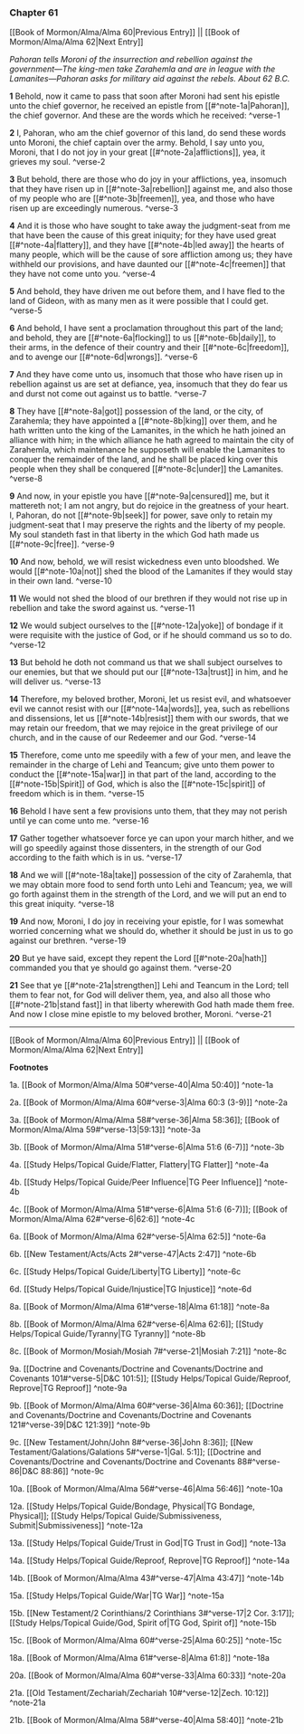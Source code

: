 ### Chapter 61

[[Book of Mormon/Alma/Alma 60|Previous Entry]]  ||  [[Book of Mormon/Alma/Alma 62|Next Entry]]

*Pahoran tells Moroni of the insurrection and rebellion against the government—The king-men take Zarahemla and are in league with the Lamanites—Pahoran asks for military aid against the rebels. About 62 B.C.*

**1**  Behold, now it came to pass that soon after Moroni had sent his epistle unto the chief governor, he received an epistle from [[#^note-1a|Pahoran]], the chief governor. And these are the words which he received: ^verse-1

**2**  I, Pahoran, who am the chief governor of this land, do send these words unto Moroni, the chief captain over the army. Behold, I say unto you, Moroni, that I do not joy in your great [[#^note-2a|afflictions]], yea, it grieves my soul. ^verse-2

**3**  But behold, there are those who do joy in your afflictions, yea, insomuch that they have risen up in [[#^note-3a|rebellion]] against me, and also those of my people who are [[#^note-3b|freemen]], yea, and those who have risen up are exceedingly numerous. ^verse-3

**4**  And it is those who have sought to take away the judgment-seat from me that have been the cause of this great iniquity; for they have used great [[#^note-4a|flattery]], and they have [[#^note-4b|led away]] the hearts of many people, which will be the cause of sore affliction among us; they have withheld our provisions, and have daunted our [[#^note-4c|freemen]] that they have not come unto you. ^verse-4

**5**  And behold, they have driven me out before them, and I have fled to the land of Gideon, with as many men as it were possible that I could get. ^verse-5

**6**  And behold, I have sent a proclamation throughout this part of the land; and behold, they are [[#^note-6a|flocking]] to us [[#^note-6b|daily]], to their arms, in the defence of their country and their [[#^note-6c|freedom]], and to avenge our [[#^note-6d|wrongs]]. ^verse-6

**7**  And they have come unto us, insomuch that those who have risen up in rebellion against us are set at defiance, yea, insomuch that they do fear us and durst not come out against us to battle. ^verse-7

**8**  They have [[#^note-8a|got]] possession of the land, or the city, of Zarahemla; they have appointed a [[#^note-8b|king]] over them, and he hath written unto the king of the Lamanites, in the which he hath joined an alliance with him; in the which alliance he hath agreed to maintain the city of Zarahemla, which maintenance he supposeth will enable the Lamanites to conquer the remainder of the land, and he shall be placed king over this people when they shall be conquered [[#^note-8c|under]] the Lamanites. ^verse-8

**9**  And now, in your epistle you have [[#^note-9a|censured]] me, but it mattereth not; I am not angry, but do rejoice in the greatness of your heart. I, Pahoran, do not [[#^note-9b|seek]] for power, save only to retain my judgment-seat that I may preserve the rights and the liberty of my people. My soul standeth fast in that liberty in the which God hath made us [[#^note-9c|free]]. ^verse-9

**10**  And now, behold, we will resist wickedness even unto bloodshed. We would [[#^note-10a|not]] shed the blood of the Lamanites if they would stay in their own land. ^verse-10

**11**  We would not shed the blood of our brethren if they would not rise up in rebellion and take the sword against us. ^verse-11

**12**  We would subject ourselves to the [[#^note-12a|yoke]] of bondage if it were requisite with the justice of God, or if he should command us so to do. ^verse-12

**13**  But behold he doth not command us that we shall subject ourselves to our enemies, but that we should put our [[#^note-13a|trust]] in him, and he will deliver us. ^verse-13

**14**  Therefore, my beloved brother, Moroni, let us resist evil, and whatsoever evil we cannot resist with our [[#^note-14a|words]], yea, such as rebellions and dissensions, let us [[#^note-14b|resist]] them with our swords, that we may retain our freedom, that we may rejoice in the great privilege of our church, and in the cause of our Redeemer and our God. ^verse-14

**15**  Therefore, come unto me speedily with a few of your men, and leave the remainder in the charge of Lehi and Teancum; give unto them power to conduct the [[#^note-15a|war]] in that part of the land, according to the [[#^note-15b|Spirit]] of God, which is also the [[#^note-15c|spirit]] of freedom which is in them. ^verse-15

**16**  Behold I have sent a few provisions unto them, that they may not perish until ye can come unto me. ^verse-16

**17**  Gather together whatsoever force ye can upon your march hither, and we will go speedily against those dissenters, in the strength of our God according to the faith which is in us. ^verse-17

**18**  And we will [[#^note-18a|take]] possession of the city of Zarahemla, that we may obtain more food to send forth unto Lehi and Teancum; yea, we will go forth against them in the strength of the Lord, and we will put an end to this great iniquity. ^verse-18

**19**  And now, Moroni, I do joy in receiving your epistle, for I was somewhat worried concerning what we should do, whether it should be just in us to go against our brethren. ^verse-19

**20**  But ye have said, except they repent the Lord [[#^note-20a|hath]] commanded you that ye should go against them. ^verse-20

**21**  See that ye [[#^note-21a|strengthen]] Lehi and Teancum in the Lord; tell them to fear not, for God will deliver them, yea, and also all those who [[#^note-21b|stand fast]] in that liberty wherewith God hath made them free. And now I close mine epistle to my beloved brother, Moroni. ^verse-21


---
[[Book of Mormon/Alma/Alma 60|Previous Entry]]  ||  [[Book of Mormon/Alma/Alma 62|Next Entry]]


**Footnotes**


1a. [[Book of Mormon/Alma/Alma 50#^verse-40|Alma 50:40]] ^note-1a

2a. [[Book of Mormon/Alma/Alma 60#^verse-3|Alma 60:3 (3-9)]] ^note-2a

3a. [[Book of Mormon/Alma/Alma 58#^verse-36|Alma 58:36]]; [[Book of Mormon/Alma/Alma 59#^verse-13|59:13]] ^note-3a

3b. [[Book of Mormon/Alma/Alma 51#^verse-6|Alma 51:6 (6-7)]] ^note-3b

4a. [[Study Helps/Topical Guide/Flatter, Flattery|TG Flatter]] ^note-4a

4b. [[Study Helps/Topical Guide/Peer Influence|TG Peer Influence]] ^note-4b

4c. [[Book of Mormon/Alma/Alma 51#^verse-6|Alma 51:6 (6-7)]]; [[Book of Mormon/Alma/Alma 62#^verse-6|62:6]] ^note-4c

6a. [[Book of Mormon/Alma/Alma 62#^verse-5|Alma 62:5]] ^note-6a

6b. [[New Testament/Acts/Acts 2#^verse-47|Acts 2:47]] ^note-6b

6c. [[Study Helps/Topical Guide/Liberty|TG Liberty]] ^note-6c

6d. [[Study Helps/Topical Guide/Injustice|TG Injustice]] ^note-6d

8a. [[Book of Mormon/Alma/Alma 61#^verse-18|Alma 61:18]] ^note-8a

8b. [[Book of Mormon/Alma/Alma 62#^verse-6|Alma 62:6]]; [[Study Helps/Topical Guide/Tyranny|TG Tyranny]] ^note-8b

8c. [[Book of Mormon/Mosiah/Mosiah 7#^verse-21|Mosiah 7:21]] ^note-8c

9a. [[Doctrine and Covenants/Doctrine and Covenants/Doctrine and Covenants 101#^verse-5|D&C 101:5]]; [[Study Helps/Topical Guide/Reproof, Reprove|TG Reproof]] ^note-9a

9b. [[Book of Mormon/Alma/Alma 60#^verse-36|Alma 60:36]]; [[Doctrine and Covenants/Doctrine and Covenants/Doctrine and Covenants 121#^verse-39|D&C 121:39]] ^note-9b

9c. [[New Testament/John/John 8#^verse-36|John 8:36]]; [[New Testament/Galations/Galations 5#^verse-1|Gal. 5:1]]; [[Doctrine and Covenants/Doctrine and Covenants/Doctrine and Covenants 88#^verse-86|D&C 88:86]] ^note-9c

10a. [[Book of Mormon/Alma/Alma 56#^verse-46|Alma 56:46]] ^note-10a

12a. [[Study Helps/Topical Guide/Bondage, Physical|TG Bondage, Physical]]; [[Study Helps/Topical Guide/Submissiveness, Submit|Submissiveness]] ^note-12a

13a. [[Study Helps/Topical Guide/Trust in God|TG Trust in God]] ^note-13a

14a. [[Study Helps/Topical Guide/Reproof, Reprove|TG Reproof]] ^note-14a

14b. [[Book of Mormon/Alma/Alma 43#^verse-47|Alma 43:47]] ^note-14b

15a. [[Study Helps/Topical Guide/War|TG War]] ^note-15a

15b. [[New Testament/2 Corinthians/2 Corinthians 3#^verse-17|2 Cor. 3:17]]; [[Study Helps/Topical Guide/God, Spirit of|TG God, Spirit of]] ^note-15b

15c. [[Book of Mormon/Alma/Alma 60#^verse-25|Alma 60:25]] ^note-15c

18a. [[Book of Mormon/Alma/Alma 61#^verse-8|Alma 61:8]] ^note-18a

20a. [[Book of Mormon/Alma/Alma 60#^verse-33|Alma 60:33]] ^note-20a

21a. [[Old Testament/Zechariah/Zechariah 10#^verse-12|Zech. 10:12]] ^note-21a

21b. [[Book of Mormon/Alma/Alma 58#^verse-40|Alma 58:40]] ^note-21b